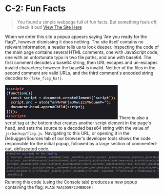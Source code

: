 # C-2: Fun Facts
>You found a simple webpage full of fun facts. But something feels off, check it out! [View The Site Here](https://web.archive.org/web/20250713090934/https://ctf.nzcsc.org.nz/challenge2/home.html)

When we enter this site a popup appears saying 'Are you ready for the flag?', however dismissing it does nothing.
The site itself contains no relevant information; a header tells us to look deeper. Inspecting the code of the main page contains several HTML comments, one with JavaScript code, one with an unfortunate typo in two file paths, and one with base64.
The first comment decodes a base64 string, then URL escapes and un-escapes invalid characters; however the base64 is invalid. Neither of the files in the second comment are valid URLs, and the third comment's encoded string decodes to `{fake_flag_ha!}`.

![A screenshot of JS code to decode a base 64 url and add it to head](js-1.png)
There is also a script tag at the bottom that creates another script element in the page's head, and sets the source to a decoded base64 string with the value of `js/backup/flag.js`. Navigating to this URL, or opening it in the Debugger/Sources tab of our browser's developer tools shows the code responsible for the initial popup, followed by a large section of commented-out, obfuscated code. 
![A screenshot of JS, with commented obfuscated code](js-2.png)
Running this code (using the Console tab) produces a new popup containing the flag: `FLAG[7EACD59F234B8D6F]`
